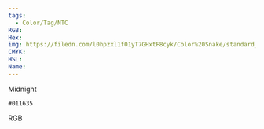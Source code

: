 ```yaml
---
tags:
  - Color/Tag/NTC
RGB:
Hex:
img: https://filedn.com/l0hpzxl1f01yT7GHxtF8cyk/Color%20Snake/standard_csv_to_svg/%23/011635.svg
CMYK:
HSL:
Name:
---
```

Midnight
```palette
#011635
```
RGB
